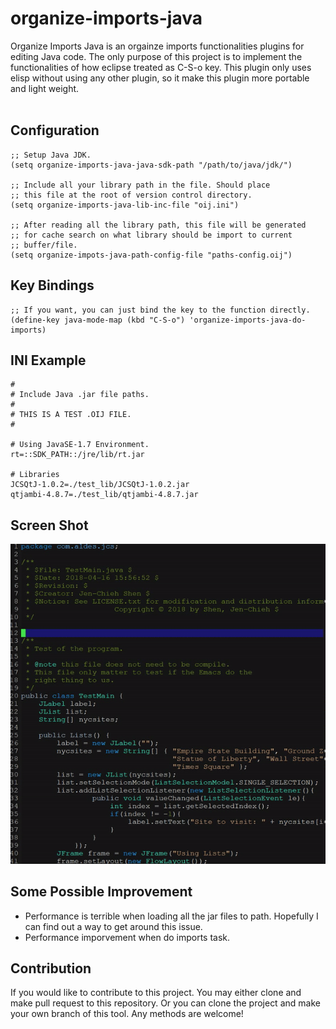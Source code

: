 # organize-imports-java #

Organize Imports Java is an orgainze imports functionalities plugins
for editing Java code. The only purpose of this project is to
implement the functionalities of how eclipse treated as C-S-o key.
This plugin only uses elisp without using any other plugin, so it
make this plugin more portable and light weight.
<br/><br/>

## Configuration ##
```
;; Setup Java JDK.
(setq organize-imports-java-java-sdk-path "/path/to/java/jdk/")

;; Include all your library path in the file. Should place
;; this file at the root of version control directory.
(setq organize-imports-java-lib-inc-file "oij.ini")

;; After reading all the library path, this file will be generated
;; for cache search on what library should be import to current
;; buffer/file.
(setq organize-impots-java-path-config-file "paths-config.oij")
```

## Key Bindings ##
```
;; If you want, you can just bind the key to the function directly.
(define-key java-mode-map (kbd "C-S-o") 'organize-imports-java-do-imports)
```

## INI Example ##
```
#
# Include Java .jar file paths.
#
# THIS IS A TEST .OIJ FILE.
#

# Using JavaSE-1.7 Environment.
rt=::SDK_PATH::/jre/lib/rt.jar

# Libraries
JCSQtJ-1.0.2=./test_lib/JCSQtJ-1.0.2.jar
qtjambi-4.8.7=./test_lib/qtjambi-4.8.7.jar

```


## Screen Shot ##
<img src="./screen_shot/orangize_imports_java_demo1.gif"/>


## Some Possible Improvement ##
* Performance is terrible when loading all the jar files to path.
Hopefully I can find out a way to get around this issue.
* Performance imporvement when do imports task.


## Contribution ##
If you would like to contribute to this project. You may either
clone and make pull request to this repository. Or you can
clone the project and make your own branch of this tool. Any
methods are welcome!
